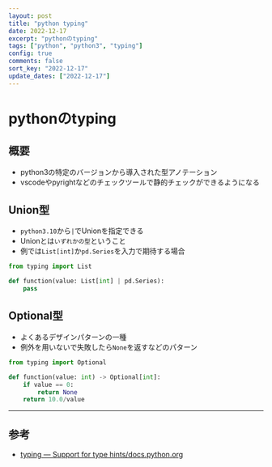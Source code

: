 ```yaml
---
layout: post
title: "python typing"
date: 2022-12-17
excerpt: "pythonのtyping"
tags: ["python", "python3", "typing"]
config: true
comments: false
sort_key: "2022-12-17"
update_dates: ["2022-12-17"]
---
```


# pythonのtyping

## 概要
 - python3の特定のバージョンから導入された型アノテーション
 - vscodeやpyrightなどのチェックツールで静的チェックができるようになる

## Union型
 - `python3.10`から`|`でUnionを指定できる
 - Unionとは`いずれかの型`ということ
 - 例では`List[int]`か`pd.Series`を入力で期待する場合

```python
from typing import List

def function(value: List[int] | pd.Series):
    pass
```

## Optional型
 - よくあるデザインパターンの一種
 - 例外を用いないで失敗したら`None`を返すなどのパターン

```python
from typing import Optional

def function(value: int) -> Optional[int]:
    if value == 0:
        return None
    return 10.0/value
```

---

## 参考
 - [typing — Support for type hints/docs.python.org](https://docs.python.org/3/library/typing.html)
